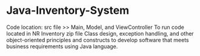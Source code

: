 # Java-Inventory-System

Code location: src file >> Main, Model, and ViewController
To run code located in NR Inventory zip file
Class design, exception handling, and other object-oriented principles and constructs to develop software that meets business requirements using Java language.

